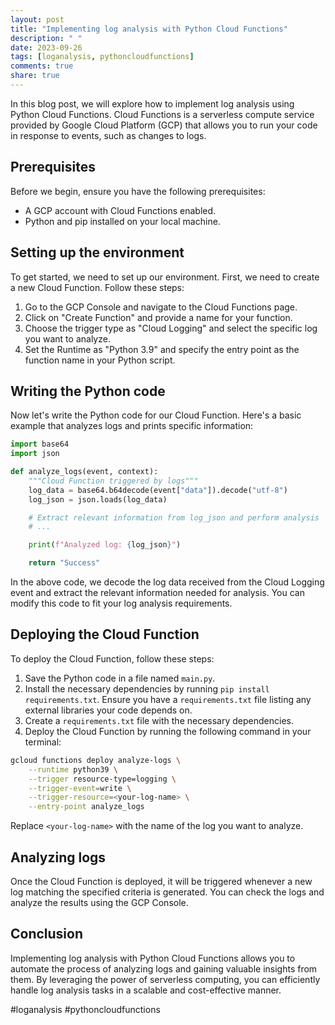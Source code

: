 ```yaml
---
layout: post
title: "Implementing log analysis with Python Cloud Functions"
description: " "
date: 2023-09-26
tags: [loganalysis, pythoncloudfunctions]
comments: true
share: true
---
```


In this blog post, we will explore how to implement log analysis using Python Cloud Functions. Cloud Functions is a serverless compute service provided by Google Cloud Platform (GCP) that allows you to run your code in response to events, such as changes to logs.

## Prerequisites
Before we begin, ensure you have the following prerequisites:
- A GCP account with Cloud Functions enabled.
- Python and pip installed on your local machine.

## Setting up the environment
To get started, we need to set up our environment. First, we need to create a new Cloud Function. Follow these steps:
1. Go to the GCP Console and navigate to the Cloud Functions page.
2. Click on "Create Function" and provide a name for your function.
3. Choose the trigger type as "Cloud Logging" and select the specific log you want to analyze.
4. Set the Runtime as "Python 3.9" and specify the entry point as the function name in your Python script.

## Writing the Python code
Now let's write the Python code for our Cloud Function. Here's a basic example that analyzes logs and prints specific information:

```python
import base64
import json

def analyze_logs(event, context):
    """Cloud Function triggered by logs"""
    log_data = base64.b64decode(event["data"]).decode("utf-8")
    log_json = json.loads(log_data)

    # Extract relevant information from log_json and perform analysis
    # ...

    print(f"Analyzed log: {log_json}")

    return "Success"
```

In the above code, we decode the log data received from the Cloud Logging event and extract the relevant information needed for analysis. You can modify this code to fit your log analysis requirements.

## Deploying the Cloud Function
To deploy the Cloud Function, follow these steps:
1. Save the Python code in a file named `main.py`.
2. Install the necessary dependencies by running `pip install requirements.txt`. Ensure you have a `requirements.txt` file listing any external libraries your code depends on.
3. Create a `requirements.txt` file with the necessary dependencies.
4. Deploy the Cloud Function by running the following command in your terminal:

```bash
gcloud functions deploy analyze-logs \
    --runtime python39 \
    --trigger resource-type=logging \
    --trigger-event=write \
    --trigger-resource=<your-log-name> \
    --entry-point analyze_logs
```

Replace `<your-log-name>` with the name of the log you want to analyze.

## Analyzing logs
Once the Cloud Function is deployed, it will be triggered whenever a new log matching the specified criteria is generated. You can check the logs and analyze the results using the GCP Console.

## Conclusion
Implementing log analysis with Python Cloud Functions allows you to automate the process of analyzing logs and gaining valuable insights from them. By leveraging the power of serverless computing, you can efficiently handle log analysis tasks in a scalable and cost-effective manner.

#loganalysis #pythoncloudfunctions